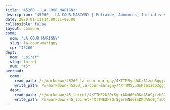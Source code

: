 ```yaml
---
title: "45260 - LA COUR MARIGNY"
description: "45260 - LA COUR MARIGNY | Entraide, Annonces, Initiatives"
date: 2020-01-11T14:09:21+09:00
collapsible: false
layout: commune
comm:
  nom: "LA COUR MARIGNY"
  slug: la-cour-marigny
  cp: "45260"
dept:
  nom: "Loiret"
  slug: loiret
  num: "45"
peerpad:
  comm:
    read_path: /r/markdown/45260_la-cour-marigny/4XTTM5yuUWKz61zqo3ggjxDYAzKN5kaGeVRHEdmp1hyyi74tP
    write_path: /w/markdown/45260_la-cour-marigny/4XTTM5yuUWKz61zqo3ggjxDYAzKN5kaGeVRHEdmp1hyyi74tP-K3TgV5QxqJoPmE7FUMYWz8PKHY7ibmBq7PtFLjbXTpKkNzSoMBc4EuocBN2yXCNFnM3q9hsSTmqwNSEaxrL1ubNcuYqdgNTHSHfVk99ddeVVzeV3zepYfbM4LZoWQGHvUUuVnWNs
  dept:
    read_path: /r/markdown/45_loiret/4XTTME2kSQrSgerkNd6EmDKdA5o9jfzUG2SAG8C2qVYb3YXN4
    write_path: /w/markdown/45_loiret/4XTTME2kSQrSgerkNd6EmDKdA5o9jfzUG2SAG8C2qVYb3YXN4-K3TgULpEDoP6p5UphGUnEGQQDb2AQTj81Z2trE1ZVsdtBZSXUbkVLE9oEias3DdMz5vmgxRH8ErfnuyVj2VYfJxxhBMoq5ZxQCDrb2jTVFkww5uEThgDKwT8pF9LfJGTpqNraKjJ
---
```


